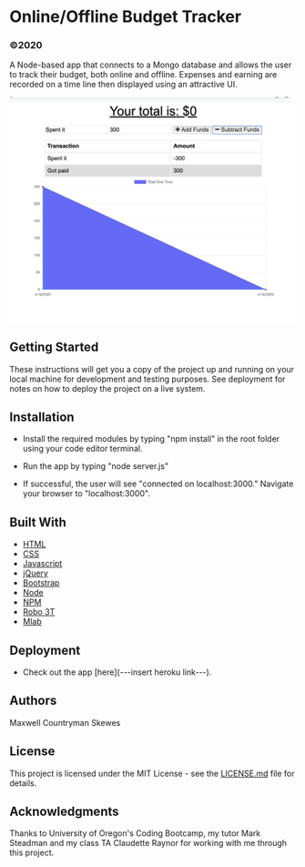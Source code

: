 # Online/Offline Budget Tracker
### ©2020
A Node-based app that connects to a Mongo database and allows the user to track their budget, both online and offline. Expenses and earning are recorded on a time line then displayed using an attractive UI.

![Alt text](./readmeBudget.png?raw=true "AppImage")

## Getting Started
These instructions will get you a copy of the project up and running on your local machine for development and testing purposes. See deployment for notes on how to deploy the project on a live system.

## Installation
* Install the required modules by typing "npm install" in the root folder using your code editor terminal.

* Run the app by typing "node server.js"

* If successful, the user will see "connected on localhost:3000." Navigate your browser to "localhost:3000".

## Built With
* [HTML](https://html.com)
* [CSS](https://www.w3schools.com/Cs)
* [Javascript](https://www.javascript.com)
* [jQuery](https://jquery.com)
* [Bootstrap](https://getbootstrap.com)
* [Node](https://nodejs.org)
* [NPM](https://www.npmjs.com)
* [Robo 3T](https://robomongo.org)
* [Mlab](https://mlab.com)

## Deployment
* Check out the app [here](---insert heroku link---).

## Authors
Maxwell Countryman Skewes 

## License
This project is licensed under the MIT License - see the [LICENSE.md](LICENSE.md) file for details.

## Acknowledgments
Thanks to University of Oregon's Coding Bootcamp, my tutor Mark Steadman and my class TA Claudette Raynor for working with me through this project.
